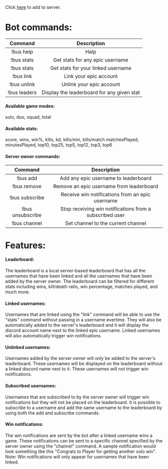 Click [here](https://discordapp.com/oauth2/authorize?client_id=418856305592107009&scope=bot&permissions=68608) to add to server.

# Bot commands:


|                   Command                  |                 Description                |
|:------------------------------------------:|:------------------------------------------:|
|                  !bus help                 |                    Help                    |
|         !bus stats <epic username>         |       Get stats for any epic username      |
|                 !bus stats                 |     Get stats for your linked username     |
|          !bus link <epic username>         |           Link your epic account           |
|                 !bus unlink                |          Unlink your epic account          |
| !bus leaders <game mode> <stat>            | Display the leaderboard for any given stat |

#### Available game modes:
solo, duo, squad, total

#### Available stats:
score, wins, win%, kills, kd, kills/min, kills/match
matchesPlayed, minutesPlayed, top10, top25, top5, top12, top3, top6

#### Server owner commands:

|      Command     |                       Description                       |
|:----------------:|:-------------------------------------------------------:|
|     !bus add     |           Add any epic username to leaderboard          |
|    !bus remove   |         Remove an epic username from leaderboard        |
|  !bus subscribe  |     Receive win notifications from an epic username     |
| !bus unsubscribe | Stop receiving win notifications from a subscribed user |
|   !bus channel   |            Set channel to the current channel           |

# Features:

#### Leaderboard:

The leaderboard is a local server-based leaderboard that has all the usernames that have been linked and all the usernames that have been added by the server owner. The leaderboard can be filtered for different stats including wins, kill/death ratio, win percentage, matches played, and much more.

#### Linked usernames:

Usernames that are linked using the "link" command will be able to use the "stats" command without passing in a username evertime. They will also be automatically added to the server's leaderboard and it will display the discord account name next to the linked epic username. Linked usernames will also automatically trigger win notifications.

#### Unlinked usernames:

Usernames added by the server owner will only be added to the server's leaderboard. These usernames will be displayed on the leaderboard without a linked discord name next to it. These usernames will not trigger win notifications.

#### Subscribed usernames:
Usernames that are subscribed to by the server owner will trigger win notifications but they will not be placed on the leaderboard. It is possible to subscribe to a username and add the same username to the leaderboard by using both the add and subscribe commands.

#### Win notifications:

The win notifications are sent by the bot after a linked username wins a game. These notifications can be sent to a specific channel specified by the server owner using the "channel" command. A sample notification would look something like this "Congrats to Player for getting another solo win". Note: Win notifications will only appear for usernames that have been linked.
